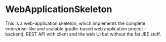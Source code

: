 # WebApplicationSkeleton
This is a web-application skeleton, which implements the complete enterprise-like and scalable gradle-based web application project - backend, REST API with client and the web UI but without the fat JEE stuff.
